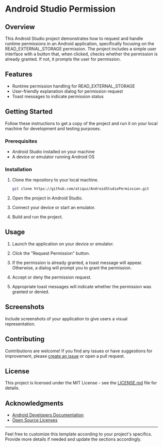 # Android Studio Permission

## Overview

This Android Studio project demonstrates how to request and handle runtime permissions in an Android application, specifically focusing on the READ_EXTERNAL_STORAGE permission. The project includes a simple user interface with a button that, when clicked, checks whether the permission is already granted. If not, it prompts the user for permission.

## Features

- Runtime permission handling for READ_EXTERNAL_STORAGE
- User-friendly explanation dialog for permission request
- Toast messages to indicate permission status

## Getting Started

Follow these instructions to get a copy of the project and run it on your local machine for development and testing purposes.

### Prerequisites

- Android Studio installed on your machine
- A device or emulator running Android OS

### Installation

1. Clone the repository to your local machine.

    ```bash
    git clone https://github.com/atiquz/AndroidStudioPermission.git
    ```

2. Open the project in Android Studio.

3. Connect your device or start an emulator.

4. Build and run the project.

## Usage

1. Launch the application on your device or emulator.

2. Click the "Request Permission" button.

3. If the permission is already granted, a toast message will appear. Otherwise, a dialog will prompt you to grant the permission.

4. Accept or deny the permission request.

5. Appropriate toast messages will indicate whether the permission was granted or denied.

## Screenshots

Include screenshots of your application to give users a visual representation.

## Contributing

Contributions are welcome! If you find any issues or have suggestions for improvement, please [create an issue](https://github.com/atiquz/AndroidStudioPermission/issues) or open a pull request.

## License

This project is licensed under the MIT License - see the [LICENSE.md](LICENSE.md) file for details.

## Acknowledgments

- [Android Developers Documentation](https://developer.android.com/guide/topics/permissions/overview)
- [Open Source Licenses](https://source.android.com/setup/start/licenses)

---

Feel free to customize this template according to your project's specifics. Provide more details if needed and update the sections accordingly.

